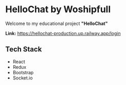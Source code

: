 # HelloChat by Woshipfull

Welcome to my educational project **"HelloChat"**

**Link:** https://hellochat-production.up.railway.app/login

## Tech Stack

- React
- Redux
- Bootstrap
- Socket.io
